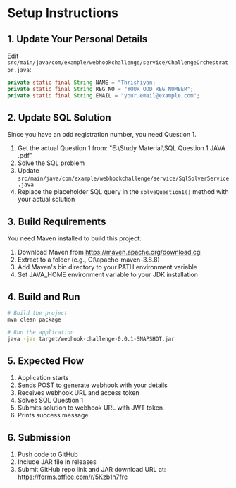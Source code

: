 # Setup Instructions

## 1. Update Your Personal Details

Edit `src/main/java/com/example/webhookchallenge/service/ChallengeOrchestrator.java`:

```java
private static final String NAME = "Thrishiyan;
private static final String REG_NO = "YOUR_ODD_REG_NUMBER"; 
private static final String EMAIL = "your.email@example.com";
```

## 2. Update SQL Solution

Since you have an odd registration number, you need Question 1.

1. Get the actual Question 1 from: "E:\Study Material\SQL Question 1 JAVA .pdf"
2. Solve the SQL problem 
3. Update `src/main/java/com/example/webhookchallenge/service/SqlSolverService.java`
4. Replace the placeholder SQL query in the `solveQuestion1()` method with your actual solution

## 3. Build Requirements

You need Maven installed to build this project:

1. Download Maven from https://maven.apache.org/download.cgi
2. Extract to a folder (e.g., C:\apache-maven-3.8.8)
3. Add Maven's bin directory to your PATH environment variable
4. Set JAVA_HOME environment variable to your JDK installation

## 4. Build and Run

```bash
# Build the project
mvn clean package

# Run the application
java -jar target/webhook-challenge-0.0.1-SNAPSHOT.jar
```

## 5. Expected Flow

1. Application starts
2. Sends POST to generate webhook with your details
3. Receives webhook URL and access token
4. Solves SQL Question 1 
5. Submits solution to webhook URL with JWT token
6. Prints success message

## 6. Submission

1. Push code to GitHub
2. Include JAR file in releases
3. Submit GitHub repo link and JAR download URL at: https://forms.office.com/r/5Kzb1h7fre
